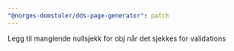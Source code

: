 ```yaml
---
"@norges-domstoler/dds-page-generator": patch
---
```


Legg til manglende nullsjekk for obj når det sjekkes for validations
